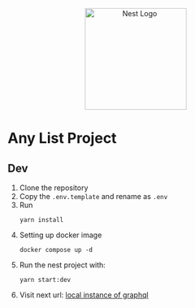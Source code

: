 <p align="center">
  <a href="http://nestjs.com/" target="blank"><img src="https://nestjs.com/img/logo-small.svg" width="200" alt="Nest Logo" /></a>
</p>

# Any List Project

## Dev

1. Clone the repository
2. Copy the `.env.template` and rename as `.env`
3. Run
   ```
   yarn install
   ```
4. Setting up docker image
   ```
   docker compose up -d
   ```
5. Run the nest project with: 
   ```
   yarn start:dev
   ```
6. Visit next url: [local instance of graphql](localhost:3000/graphql)
